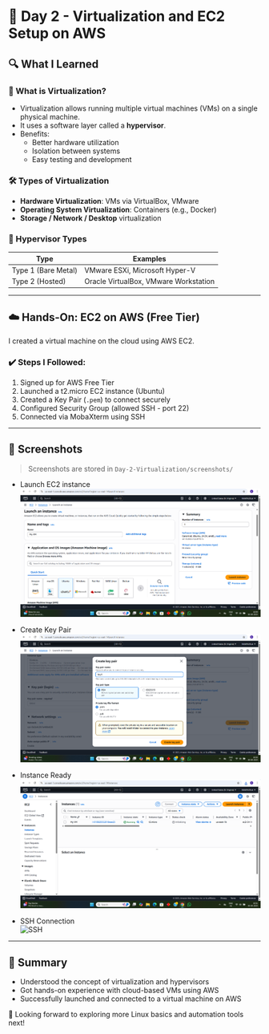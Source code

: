 # 📅 Day 2 - Virtualization and EC2 Setup on AWS

## 🔍 What I Learned

### 🔧 What is Virtualization?
- Virtualization allows running multiple virtual machines (VMs) on a single physical machine.
- It uses a software layer called a **hypervisor**.
- Benefits:
  - Better hardware utilization
  - Isolation between systems
  - Easy testing and development

### 🛠️ Types of Virtualization
- **Hardware Virtualization**: VMs via VirtualBox, VMware
- **Operating System Virtualization**: Containers (e.g., Docker)
- **Storage / Network / Desktop** virtualization

### 🧰 Hypervisor Types
| Type | Examples |
|------|----------|
| Type 1 (Bare Metal) | VMware ESXi, Microsoft Hyper-V |
| Type 2 (Hosted)     | Oracle VirtualBox, VMware Workstation |

---

## ☁️ Hands-On: EC2 on AWS (Free Tier)

I created a virtual machine on the cloud using AWS EC2.

### ✔️ Steps I Followed:
1. Signed up for AWS Free Tier
2. Launched a t2.micro EC2 instance (Ubuntu)
3. Created a Key Pair (`.pem`) to connect securely
4. Configured Security Group (allowed SSH - port 22)
5. Connected via MobaXterm using SSH

---

## 📸 Screenshots

> Screenshots are stored in `Day-2-Virtualization/screenshots/`

- Launch EC2 instance  
  ![Launch](./Screenshots/Launch-instance.png)

- Create Key Pair  
  ![Key Pair](./Screenshots/Key-pair.png)

- Instance Ready  
  ![Instance](./Screenshots/instance-ready.png)

- SSH Connection  
  ![SSH](./Screenshots/-ssh-connection.png)

---

## 🧠 Summary

- Understood the concept of virtualization and hypervisors
- Got hands-on experience with cloud-based VMs using AWS
- Successfully launched and connected to a virtual machine on AWS

📌 Looking forward to exploring more Linux basics and automation tools next!
